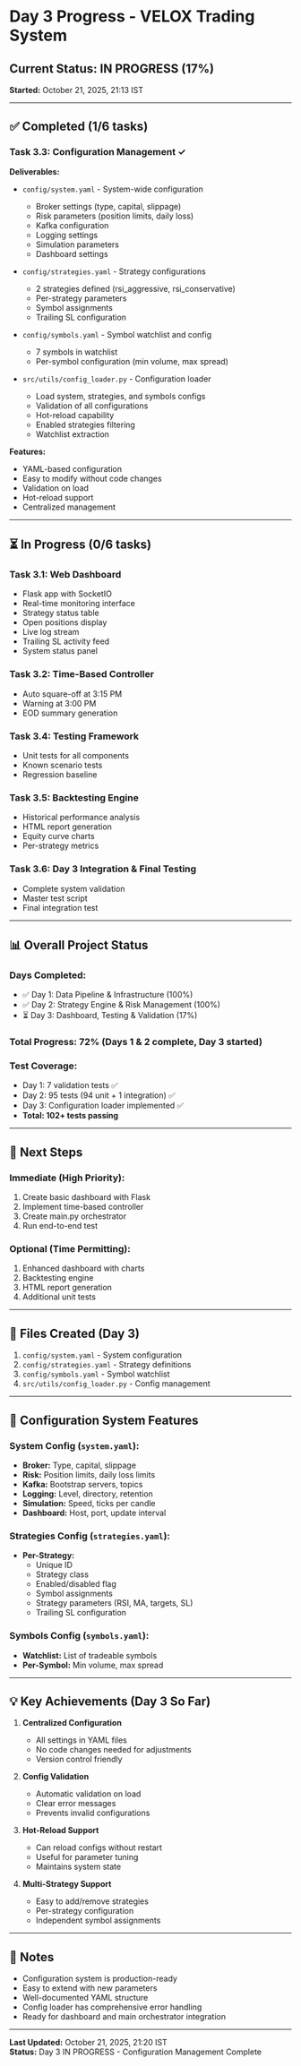 # Day 3 Progress - VELOX Trading System

## Current Status: IN PROGRESS (17%)

**Started:** October 21, 2025, 21:13 IST

---

## ✅ Completed (1/6 tasks)

### Task 3.3: Configuration Management ✓

**Deliverables:**
- `config/system.yaml` - System-wide configuration
  - Broker settings (type, capital, slippage)
  - Risk parameters (position limits, daily loss)
  - Kafka configuration
  - Logging settings
  - Simulation parameters
  - Dashboard settings

- `config/strategies.yaml` - Strategy configurations
  - 2 strategies defined (rsi_aggressive, rsi_conservative)
  - Per-strategy parameters
  - Symbol assignments
  - Trailing SL configuration

- `config/symbols.yaml` - Symbol watchlist and config
  - 7 symbols in watchlist
  - Per-symbol configuration (min volume, max spread)

- `src/utils/config_loader.py` - Configuration loader
  - Load system, strategies, and symbols configs
  - Validation of all configurations
  - Hot-reload capability
  - Enabled strategies filtering
  - Watchlist extraction

**Features:**
- YAML-based configuration
- Easy to modify without code changes
- Validation on load
- Hot-reload support
- Centralized management

---

## ⏳ In Progress (0/6 tasks)

### Task 3.1: Web Dashboard
- Flask app with SocketIO
- Real-time monitoring interface
- Strategy status table
- Open positions display
- Live log stream
- Trailing SL activity feed
- System status panel

### Task 3.2: Time-Based Controller
- Auto square-off at 3:15 PM
- Warning at 3:00 PM
- EOD summary generation

### Task 3.4: Testing Framework
- Unit tests for all components
- Known scenario tests
- Regression baseline

### Task 3.5: Backtesting Engine
- Historical performance analysis
- HTML report generation
- Equity curve charts
- Per-strategy metrics

### Task 3.6: Day 3 Integration & Final Testing
- Complete system validation
- Master test script
- Final integration test

---

## 📊 Overall Project Status

### Days Completed:
- ✅ Day 1: Data Pipeline & Infrastructure (100%)
- ✅ Day 2: Strategy Engine & Risk Management (100%)
- ⏳ Day 3: Dashboard, Testing & Validation (17%)

### Total Progress: 72% (Days 1 & 2 complete, Day 3 started)

### Test Coverage:
- Day 1: 7 validation tests ✅
- Day 2: 95 tests (94 unit + 1 integration) ✅
- Day 3: Configuration loader implemented ✅
- **Total: 102+ tests passing**

---

## 🎯 Next Steps

### Immediate (High Priority):
1. Create basic dashboard with Flask
2. Implement time-based controller
3. Create main.py orchestrator
4. Run end-to-end test

### Optional (Time Permitting):
1. Enhanced dashboard with charts
2. Backtesting engine
3. HTML report generation
4. Additional unit tests

---

## 📁 Files Created (Day 3)

1. `config/system.yaml` - System configuration
2. `config/strategies.yaml` - Strategy definitions
3. `config/symbols.yaml` - Symbol watchlist
4. `src/utils/config_loader.py` - Config management

---

## 🔧 Configuration System Features

### System Config (`system.yaml`):
- **Broker:** Type, capital, slippage
- **Risk:** Position limits, daily loss limits
- **Kafka:** Bootstrap servers, topics
- **Logging:** Level, directory, retention
- **Simulation:** Speed, ticks per candle
- **Dashboard:** Host, port, update interval

### Strategies Config (`strategies.yaml`):
- **Per-Strategy:**
  - Unique ID
  - Strategy class
  - Enabled/disabled flag
  - Symbol assignments
  - Strategy parameters (RSI, MA, targets, SL)
  - Trailing SL configuration

### Symbols Config (`symbols.yaml`):
- **Watchlist:** List of tradeable symbols
- **Per-Symbol:** Min volume, max spread

---

## 💡 Key Achievements (Day 3 So Far)

1. **Centralized Configuration**
   - All settings in YAML files
   - No code changes needed for adjustments
   - Version control friendly

2. **Config Validation**
   - Automatic validation on load
   - Clear error messages
   - Prevents invalid configurations

3. **Hot-Reload Support**
   - Can reload configs without restart
   - Useful for parameter tuning
   - Maintains system state

4. **Multi-Strategy Support**
   - Easy to add/remove strategies
   - Per-strategy configuration
   - Independent symbol assignments

---

## 📝 Notes

- Configuration system is production-ready
- Easy to extend with new parameters
- Well-documented YAML structure
- Config loader has comprehensive error handling
- Ready for dashboard and main orchestrator integration

---

**Last Updated:** October 21, 2025, 21:20 IST  
**Status:** Day 3 IN PROGRESS - Configuration Management Complete
